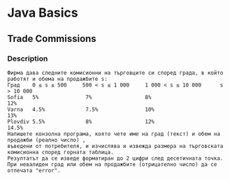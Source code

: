 # Java Basics

## Trade Commissions

### Description

    Фирма дава следните комисионни на търговците си според града, в който работят и обема на продажбите s: 
    Град	0 ≤ s ≤ 500	    500 < s ≤ 1 000	    1 000 < s ≤ 10 000	    s > 10 000 
    Sofia	5%	             7%	                8%	                    12%
    Varna	4.5%	         7.5%	            10%	                    13% 
    Plovdiv	5.5%	         8%	                12%	                    14.5% 
    Напишете конзолна програма, която чете име на град (текст) и обем на продажби (реално число) , 
    въведени от потребителя, и изчислява и извежда размера на търговската комисионна според горната таблица. 
    Резултатът да се изведе форматиран до 2 цифри след десетичната точка. 
    При невалиден град или обем на продажбите (отрицателно число) да се отпечата "error".